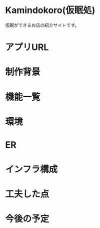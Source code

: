 # Kamindokoro(仮眠処)
仮眠ができるお店の紹介サイトです。

# アプリURL

# 制作背景

# 機能一覧

# 環境

# ER

# インフラ構成

# 工夫した点

# 今後の予定

